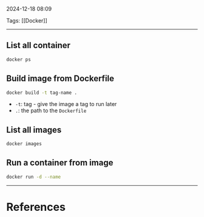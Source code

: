 2024-12-18 08:09

Tags: [[Docker]]

---

## List all container

```sh
docker ps
```

## Build image from Dockerfile
```sh
docker build -t tag-name .
```
- `-t`: tag - give the image a tag to run later
- `.`: the path to the `Dockerfile`

## List all images
```sh
docker images
```

## Run a container from image
```sh
docker run -d --name
```

---
# References